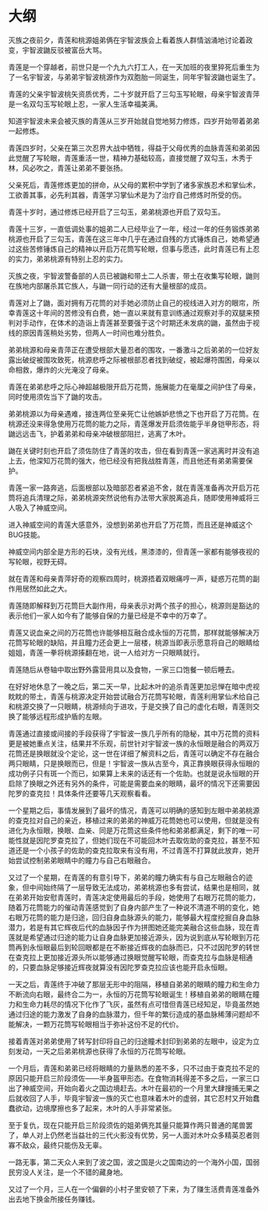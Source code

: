 # 大纲

灭族之夜前夕，青莲和桃源姐弟俩在宇智波族会上看着族人群情汹涌地讨论着政变，宇智波鼬反驳被富岳大骂。

青莲是一个穿越者，前世只是一个九九六打工人，在一天加班的夜里猝死后重生为了一名宇智波，与弟弟宇智波桃源作为双胞胎一同诞生，同年宇智波鼬也诞生了。

青莲的父亲宇智波桃矢资质优秀，二十岁就开启了三勾玉写轮眼，母亲宇智波青萍是一名双勾玉写轮眼上忍，一家人生活幸福美满。

知道宇智波未来会被灭族的青莲从三岁开始就自觉地努力修炼，四岁开始带着弟弟一起修炼。

青莲四岁时，父亲在第三次忍界大战中牺牲，得益于父母优秀的血脉青莲和弟弟因此觉醒了写轮眼，青莲重活一世，精神力基础较高，直接觉醒了双勾玉，木秀于林，风必吹之，青莲让弟弟不要张扬。

父亲死后，青莲修炼更加的拼命，从父母的累积中学到了诸多家族忍术和掌仙术，工欲善其事，必先利其器，青莲学习掌仙术是为了治疗自己修炼时所受的伤。

青莲十岁时，通过修炼已经开启了三勾玉，弟弟桃源也开启了双勾玉。

青莲十三岁，一直低调处事的姐弟二人已经毕业了一年，经过一年的任务锻炼弟弟桃源也开启了三勾玉，青莲在这三年中几乎在通过自残的方式锤炼自己，她希望通过这些苦修锤炼自己的精神以开启万花筒写轮眼，但事与愿违，此时青莲已有上忍的实力，弟弟桃源有特别上忍的实力。

灭族之夜，宇智波警备部的人员已被鼬和带土二人杀害，带土在收集写轮眼，鼬则在族地内部屠杀其它族人，与鼬一同行动的还有大量根部的成员。

青莲对上了鼬，面对拥有万花筒的对手她必须防止自己的视线进入对方的眼帘，所幸青莲这十年间的苦修没有白费，她一直以来就有意训练通过观察对手的双腿来预判对手动作，在体术的造诣上青莲甚至要强于这个时期还未发病的鼬，虽然由于视线的原因青莲稍处劣势，但两人一时间也难分胜负。

弟弟桃源和母亲青萍正在遭受根部大量忍者的围攻，一番激斗之后弟弟的一位好友露出破绽被围攻致死，桃源悲呼之际被根部忍者找到破绽，被起爆符围困，母亲以命相救，爆炸的火光淹没了母亲。

青莲在弟弟悲呼之际心神超越极限开启万花筒，施展能力在毫厘之间护住了母亲，同时使用须佐当下了鼬的攻击。

弟弟桃源以为母亲遇难，接连两位至亲死亡让他嫉妒悲愤之下也开启了万花筒。在桃源还没来得急使用万花筒的能力之际，青莲爆发开启须佐能乎半身铠甲形态，将鼬远远击飞，护着弟弟和母亲冲破根部阻拦，逃离了木叶。

鼬在关键时刻也开启了须佐防住了青莲的攻击，但在看到青莲一家逃离时并没有追上去，他深知万花筒的强大，他已经没有把我战胜青莲，而且他还有弟弟需要保护。

青莲一家一路奔逃，后面根部以及暗部忍者紧追不舍，就在青莲准备再次开启万花筒将追兵清理之际，弟弟桃源突然说他有办法带大家脱离追兵，随即使用神威将三人吸入了神威空间。

进入神威空间的青莲大感意外，没想到弟弟也开启了万花筒，而且还是神威这个BUG技能。

神威空间内部全是方形的石块，没有光线，黑漆漆的，但青莲一家都有能够夜视的写轮眼，视野无碍。

就在青莲和母亲青萍好奇的观察四周时，桃源捂着双眼痛哼一声，疑惑万花筒的副作用居然如此之大。

青莲随即解释到万花筒巨大副作用，母亲表示对两个孩子的担心，桃源则是豁达的表示他们一家人如今有了能够自保的力量已经是不幸中的万幸了。

青莲又说血亲之间的万花筒也许能够相互融合成永恒的万花筒，那样就能够解决万花筒写轮眼的缺陷，并且瞳力还会更上一层楼，桃源当即表示愿意将自己的眼睛给姐姐，青莲一拳将桃源揍翻在地，说一人给对方一只眼睛就行。

青莲随后从卷轴中取出野外露营用具以及食物，一家三口饱餐一顿后睡去。

在好好地休息了一晚之后，第二天一早，比起木叶的追杀青莲更加忌惮在暗中虎视眈眈的带土，青莲与桃源决定开始尝试融合万花筒写轮眼，青莲利用掌仙术给自己和桃源交换了一只眼睛，桃源倾向于进攻，于是交换了自己的虚化右眼，青莲则交换了能够远程形成护盾的左眼。

青莲通过直接或间接的手段获得了宇智波一族几乎所有的隐秘，其中万花筒的资料更是被她重点关注，结果并不乐观，前世针对宇智波一族的永恒眼是融合的两双万花筒还是换眼就没个定论，这一世在详细了解资料之后，青莲可以确定不存在融合两只眼睛，只是换眼而已，但是！宇智波一族从古至今，真正靠换眼获得永恒眼的成功例子只有斑一个而已，如果算上未来的话还有一个佐助。也就是说永恒眼的开启除了换眼之外还有另外的条件，可能是需要血亲的眼睛，最坏的情况下还需要因陀罗的查克拉！具体条件还要等几天观察看看。

一个星期之后，事情发展到了最坏的情况，青莲可以明确的感知到左眼中弟弟桃源的查克拉对自己的亲近，移植过来的弟弟的神威万花筒她也可以使用，但就是没有进化为永恒眼，换眼、血亲、同是万花筒这些条件他和弟弟都满足，剩下的唯一可能性就是因陀罗查克拉了，但她们现在不可能回木叶去取佐助的查克拉，甚至不知道还是一个小孩子的佐助的查克拉取来有没有用，不过青莲不打算就此放弃，她开始尝试控制弟弟眼睛中的瞳力与自己右眼融合。

又过了一个星期，在青莲的有意引导下，弟弟的瞳力确实有与自己左眼融合的迹象，但中间始终隔了一层导致无法成功，弟弟桃源也多有尝试，结果也是相同，就在弟弟开始安慰青莲时，青莲决定使用最后的手段，她使用了右眼万花筒的能力，随着万花筒能力的催动青莲感觉到了自身内部产生了一种说不清道不明的变化，她右眼万花筒的能力是归途，回归自身血脉源头的能力，能够最大程度挖掘自身血脉潜力，若是有其它辉夜后代的血脉因子作为拼图她还能完美融合这些血脉，现在青莲就是希望通过归途的能力让自身血脉更加接近源头，因为说到底从写轮眼到万花筒再到永恒眼最后到轮回眼都是在不断接近辉夜的血脉而已，只不过因陀罗的转世在查克拉上更加接近源头所以能够通过换眼觉醒写轮眼，而查克拉与血脉是相通的，只要血脉足够接近辉夜就算没有因陀罗查克拉应该也能开启永恒眼。

一天之后，青莲终于冲破了那层无形中的阻隔，移植自弟弟的眼睛的瞳力和生命力不断流向右眼，最终合二为一，永恒的万花筒写轮眼诞生！移植自弟弟的眼睛在瞳力和生命力耗尽的情况下化作了飞灰，虽然有点可惜但青莲已经知足，毕竟虽然她通过归途的能力激发了自身的血脉潜力，但千年的繁衍造成的基血脉稀薄问题却不能解决，一颗万花筒写轮眼相当于弥补这份不足的代价。

接着青莲对弟弟使用了转写封印将自己的归途瞳术封印到弟弟的左眼中，设定为立刻发动，一天之后弟弟桃源也获得了永恒的万花筒写轮眼。

一个月后，青莲和弟弟已经将眼睛的力量熟悉的差不多，只不过由于查克拉不足的原因只能开启三阶段须佐——半身盔甲形态。在食物消耗得差不多之后，一家三口出了神威空间，开始向着火之国边境赶去。木叶在最初的一个月里大肆搜捕无果之后就收回了人手，毕竟宇智波一族的灭亡也意味着木叶的虚弱，其它忍村又开始蠢蠢欲动，边境摩擦也多了起来，木叶的人手非常紧张。

至于复仇，现在只能开启三阶段须佐的姐弟俩充其量只能算作两只普通的尾兽罢了，单人对上仍然老当益壮的三代火影没有优势，另一人面对木叶众多精英忍者则寡不敌众，最终只能伤及无辜。

一路无事，第二天众人来到了波之国，波之国是火之国南边的一个海外小国，国弱民穷没人关注，是一个不错的藏身地。

又过了一个月，三人在一个偏僻的小村子里安顿了下来，为了赚生活费青莲准备外出去地下换金所接任务赚钱。